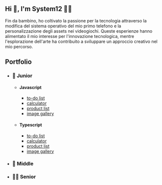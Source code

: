 <!---
system12dev/system12dev is a ✨ special ✨ repository because its `README.md` (this file) appears on your GitHub profile.
You can click the Preview link to take a look at your changes.
--->



<section>
    <h1>Hi 👋, I'm System12 👨‍💻</h1>
<p>
Fin da bambino, ho coltivato la passione per la tecnologia attraverso la modifica del sistema operativo del mio primo telefono e la personalizzazione degli assets nei videogiochi. Queste esperienze hanno alimentato il mio interesse per l'innovazione tecnologica, mentre l'esplorazione dell'arte ha contribuito a sviluppare un approccio creativo nel mio percorso.</p>
</section>
<section>
    <h2>Portfolio</h2>
    <ul>
        <li>
            <h3>👦 Junior</h3>
            <ul>
                <li>
                    <h4>Javascript</h4>
                    <ul>
                        <li><a href="">to-do list</a></li>
                        <li><a href="">calculator</a></li>
                        <li><a href="">product list</a></li>
                        <li><a href="">image gallery</a></li>
                    </ul>
                </li>
                <li>
                    <h4>Typescript</h4>
                    <ul>
                        <li><a href="">to-do list</a></li>
                        <li><a href="">calculator</a></li>
                        <li><a href="">product list</a></li>
                        <li><a href="">image gallery</a></li>
                    </ul>
                </li>
            </ul>
        </li>
        <li>
            <h3>🧔 Middle</h3>
        </li>
        <li>
            <h3>👨‍🦳 Senior</h3>
        </li>
    </ul>
</section>
